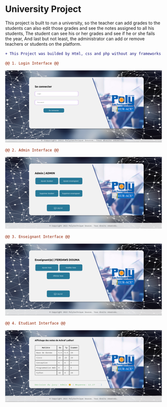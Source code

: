 # University Project
This project is built to run a university, so the teacher can add grades to the students can also edit those grades and see the notes assigned to all his students,
The student can see his or her grades and see if he or she fails the year,
And last but not least, the administrator can add or remove teachers or students on the platform.
```diff
+ This Project was builded by Html, css and php without any frameworks.
```
```diff
@@ 1. Login Interface @@
```
![Login Interface](https://raw.githubusercontent.com/Achraf-Ben-Cheikh-Ladhari/Projet-Poly/main/image/poly.png)


```diff
@@ 2. Admin Interface @@
```
![Admin Interface](https://raw.githubusercontent.com/Achraf-Ben-Cheikh-Ladhari/Projet-Poly/main/image/polyadmin.png)


```diff
@@ 3. Enseignant Interface @@
```
![Enseignant Interface](https://github.com/Achraf-Ben-Cheikh-Ladhari/Projet-Poly/blob/main/image/polyens.png)


```diff
@@ 4. Etudiant Interface @@
```
![Etudiant Interface](https://github.com/Achraf-Ben-Cheikh-Ladhari/Projet-Poly/blob/main/image/polyetudiant.png)
                
